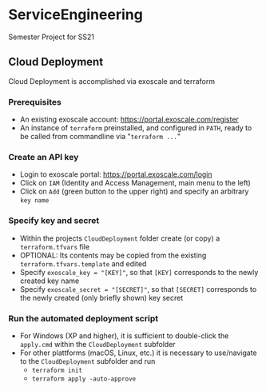 # ServiceEngineering
Semester Project for SS21

## Cloud Deployment

Cloud Deployment is accomplished via exoscale and terraform

### Prerequisites
 - An existing exoscale account: https://portal.exoscale.com/register
 - An instance of `terraform` preinstalled, and configured in `PATH`, ready to be called from commandline via "`terraform ...`"

### Create an API key
 - Login to exoscale portal: https://portal.exoscale.com/login
 - Click on `IAM` (Identity and Access Management, main menu to the left)
 - Click on `Add` (green button to the upper right) and specify an arbitrary `key name`

### Specify key and secret
 - Within the projects `CloudDeployment` folder create (or copy) a `terraform.tfvars` file
 - OPTIONAL: Its contents may be copied from the existing `terraform.tfvars.template` and edited
 - Specify `exoscale_key = "[KEY]"`, so that `[KEY]` corresponds to the newly created key name
 - Specify `exoscale_secret = "[SECRET]"`, so that `[SECRET]` corresponds to the newly created (only briefly shown) key secret

### Run the automated deployment script
 - For Windows (XP and higher), it is sufficient to double-click the `apply.cmd` within the `CloudDeployment` subfolder
 - For other plattforms (macOS, Linux, etc.) it is necessary to use/navigate to the `CloudDeployment` subfolder and run 
   - `terraform init`
   - `terraform apply -auto-approve`
 
 